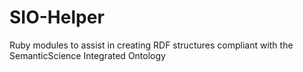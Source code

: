 # SIO-Helper
Ruby modules to assist in creating RDF structures compliant with the SemanticScience Integrated Ontology
